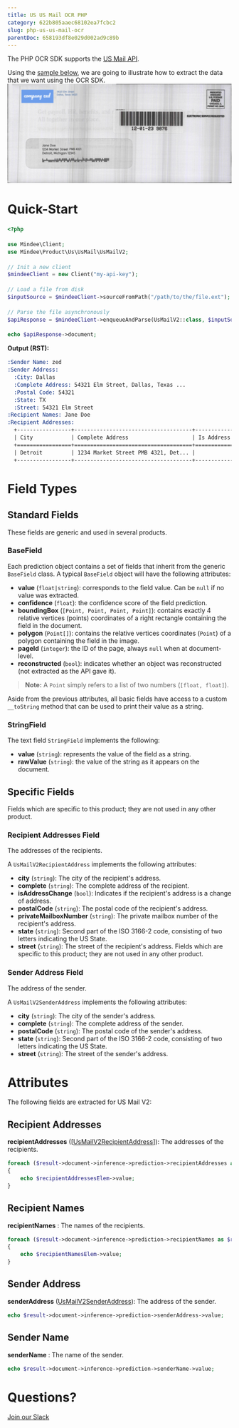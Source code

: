 ```yaml
---
title: US US Mail OCR PHP
category: 622b805aaec68102ea7fcbc2
slug: php-us-us-mail-ocr
parentDoc: 658193df8e029d002ad9c89b
---
```

The PHP OCR SDK supports the [US Mail API](https://platform.mindee.com/mindee/us_mail).

Using the [sample below](https://github.com/mindee/client-lib-test-data/blob/main/products/us_mail/default_sample.jpg), we are going to illustrate how to extract the data that we want using the OCR SDK.
![US Mail sample](https://github.com/mindee/client-lib-test-data/blob/main/products/us_mail/default_sample.jpg?raw=true)

# Quick-Start
```php
<?php

use Mindee\Client;
use Mindee\Product\Us\UsMail\UsMailV2;

// Init a new client
$mindeeClient = new Client("my-api-key");

// Load a file from disk
$inputSource = $mindeeClient->sourceFromPath("/path/to/the/file.ext");

// Parse the file asynchronously
$apiResponse = $mindeeClient->enqueueAndParse(UsMailV2::class, $inputSource);

echo $apiResponse->document;
```

**Output (RST):**
```rst
:Sender Name: zed
:Sender Address:
  :City: Dallas
  :Complete Address: 54321 Elm Street, Dallas, Texas ...
  :Postal Code: 54321
  :State: TX
  :Street: 54321 Elm Street
:Recipient Names: Jane Doe
:Recipient Addresses:
  +-----------------+-------------------------------------+-------------------+-------------+------------------------+-------+---------------------------+
  | City            | Complete Address                    | Is Address Change | Postal Code | Private Mailbox Number | State | Street                    |
  +=================+=====================================+===================+=============+========================+=======+===========================+
  | Detroit         | 1234 Market Street PMB 4321, Det... |                   | 12345       | 4321                   | MI    | 1234 Market Street        |
  +-----------------+-------------------------------------+-------------------+-------------+------------------------+-------+---------------------------+
```

# Field Types
## Standard Fields
These fields are generic and used in several products.

### BaseField
Each prediction object contains a set of fields that inherit from the generic `BaseField` class.
A typical `BaseField` object will have the following attributes:

* **value** (`float|string`): corresponds to the field value. Can be `null` if no value was extracted.
* **confidence** (`float`): the confidence score of the field prediction.
* **boundingBox** (`[Point, Point, Point, Point]`): contains exactly 4 relative vertices (points) coordinates of a right rectangle containing the field in the document.
* **polygon** (`Point[]`): contains the relative vertices coordinates (`Point`) of a polygon containing the field in the image.
* **pageId** (`integer`): the ID of the page, always `null` when at document-level.
* **reconstructed** (`bool`): indicates whether an object was reconstructed (not extracted as the API gave it).

> **Note:** A `Point` simply refers to a list of two numbers (`[float, float]`).


Aside from the previous attributes, all basic fields have access to a custom `__toString` method that can be used to print their value as a string.

### StringField
The text field `StringField` implements the following:
* **value** (`string`): represents the value of the field as a string.
* **rawValue** (`string`): the value of the string as it appears on the document.

## Specific Fields
Fields which are specific to this product; they are not used in any other product.

### Recipient Addresses Field
The addresses of the recipients.

A `UsMailV2RecipientAddress` implements the following attributes:

* **city** (`string`): The city of the recipient's address.
* **complete** (`string`): The complete address of the recipient.
* **isAddressChange** (`bool`): Indicates if the recipient's address is a change of address.
* **postalCode** (`string`): The postal code of the recipient's address.
* **privateMailboxNumber** (`string`): The private mailbox number of the recipient's address.
* **state** (`string`): Second part of the ISO 3166-2 code, consisting of two letters indicating the US State.
* **street** (`string`): The street of the recipient's address.
Fields which are specific to this product; they are not used in any other product.

### Sender Address Field
The address of the sender.

A `UsMailV2SenderAddress` implements the following attributes:

* **city** (`string`): The city of the sender's address.
* **complete** (`string`): The complete address of the sender.
* **postalCode** (`string`): The postal code of the sender's address.
* **state** (`string`): Second part of the ISO 3166-2 code, consisting of two letters indicating the US State.
* **street** (`string`): The street of the sender's address.

# Attributes
The following fields are extracted for US Mail V2:

## Recipient Addresses
**recipientAddresses** ([[UsMailV2RecipientAddress](#recipient-addresses-field)]): The addresses of the recipients.

```php
foreach ($result->document->inference->prediction->recipientAddresses as $recipientAddressesElem)
{
    echo $recipientAddressesElem->value;
}
```

## Recipient Names
**recipientNames** : The names of the recipients.

```php
foreach ($result->document->inference->prediction->recipientNames as $recipientNamesElem)
{
    echo $recipientNamesElem->value;
}
```

## Sender Address
**senderAddress** ([UsMailV2SenderAddress](#sender-address-field)): The address of the sender.

```php
echo $result->document->inference->prediction->senderAddress->value;
```

## Sender Name
**senderName** : The name of the sender.

```php
echo $result->document->inference->prediction->senderName->value;
```

# Questions?
[Join our Slack](https://join.slack.com/t/mindee-community/shared_invite/zt-2d0ds7dtz-DPAF81ZqTy20chsYpQBW5g)

